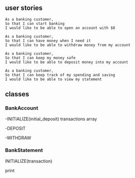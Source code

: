 ## user stories

```
As a banking customer,
So that I can start banking
I would like to be able to open an account with $0

As a banking customer,
So that I can have money when I need it
I would like to be able to withdraw money from my account

As a banking customer,
So that I can keep my money safe
I would like to be able to deposit money into my account

As a banking customer,
So that I can keep track of my spending and saving
I would like to be able to view my statement
```


## classes

### BankAccount 

-INITIALIZE(initial_deposit)
transactions array

-DEPOSIT

-WITHDRAW


### BankStatement

INITIALIZE(transaction)

print
















